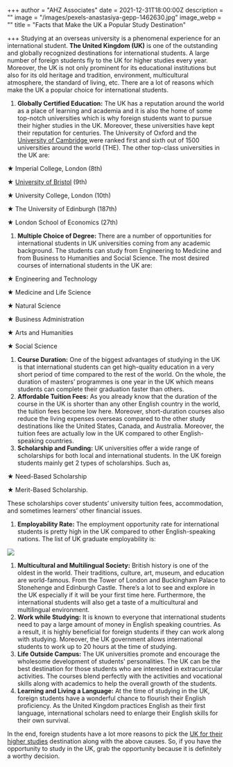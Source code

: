 +++
author = "AHZ Associates"
date = 2021-12-31T18:00:00Z
description = ""
image = "/images/pexels-anastasiya-gepp-1462630.jpg"
image_webp = ""
title = "Facts that Make the UK a Popular Study Destination"

+++
Studying at an overseas university is a phenomenal experience for an international student. **The United Kingdom (UK)** is one of the outstanding and globally recognized destinations for international students. A large number of foreign students fly to the UK for higher studies every year. Moreover, the UK is not only prominent for its educational institutions but also for its old heritage and tradition, environment, multicultural atmosphere, the standard of living, etc. There are a lot of reasons which make the UK a popular choice for international students.

1. **Globally Certified Education:** The UK has a reputation around the world as a place of learning and academia and it is also the home of some top-notch universities which is why foreign students want to pursue their higher studies in the UK. Moreover, these universities have kept their reputation for centuries. The University of Oxford and the [University of Cambridge ](https://www.cam.ac.uk/)were ranked first and sixth out of 1500 universities around the world (THE). The other top-class universities in the UK are:

★ Imperial College, London (8th)

★ [University of Bristol](https://ahzassociates.co.uk/uk/university/university-of-bristol/) (9th)

★ University College, London (10th)

★ The University of Edinburgh (187th)

★ London School of Economics (27th)

1. **Multiple Choice of Degree:** There are a number of opportunities for international students in UK universities coming from any academic background. The students can study from Engineering to Medicine and from Business to Humanities and Social Science. The most desired courses of international students in the UK are:

★ Engineering and Technology

★ Medicine and Life Science

★ Natural Science

★ Business Administration

★ Arts and Humanities

★ Social Science

1. **Course Duration:** One of the biggest advantages of studying in the UK is that international students can get high-quality education in a very short period of time compared to the rest of the world. On the whole, the duration of masters’ programmes is one year in the UK which means students can complete their graduation faster than others.
2. **Affordable Tuition Fees:** As you already know that the duration of the course in the UK is shorter than any other English country in the world, the tuition fees become low here. Moreover, short-duration courses also reduce the living expenses overseas compared to the other study destinations like the United States, Canada, and Australia. Moreover, the tuition fees are actually low in the UK compared to other English-speaking countries.
3. **Scholarship and Funding:** UK universities offer a wide range of scholarships for both local and international students. In the UK foreign students mainly get 2 types of scholarships. Such as,

★ Need-Based Scholarship

★ Merit-Based Scholarship.

These scholarships cover students’ university tuition fees, accommodation, and sometimes learners’ other financial issues.

1. **Employability Rate:** The employment opportunity rate for international students is pretty high in the UK compared to other English-speaking nations. The list of UK graduate employability is:

![](https://telegra.ph/file/dfc611db9222d7abcc211.png)

1. **Multicultural and Multilingual Society:** British history is one of the oldest in the world. Their traditions, culture, art, museum, and education are world-famous. From the Tower of London and Buckingham Palace to Stonehenge and Edinburgh Castle. There’s a lot to see and explore in the UK especially if it will be your first time here. Furthermore, the international students will also get a taste of a multicultural and multilingual environment.
2. **Work while Studying:** It is known to everyone that international students need to pay a large amount of money in English speaking countries. As a result, it is highly beneficial for foreign students if they can work along with studying. Moreover, the UK government allows international students to work up to 20 hours at the time of studying.
3. **Life Outside Campus:** The UK universities promote and encourage the wholesome development of students' personalities. The UK can be the best destination for those students who are interested in extracurricular activities. The courses blend perfectly with the activities and vocational skills along with academics to help the overall growth of the students.
4. **Learning and Living a Language:** At the time of studying in the UK, foreign students have a wonderful chance to flourish their English proficiency. As the United Kingdom practices English as their first language, international scholars need to enlarge their English skills for their own survival.

In the end, foreign students have a lot more reasons to pick the [UK for their higher studies](https://ahzassociates.co.uk/march-april-may-june-intake-uk-university-courses/) destination along with the above causes. So, if you have the opportunity to study in the UK, grab the opportunity because it is definitely a worthy decision.